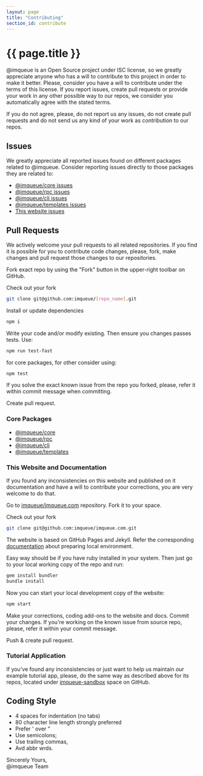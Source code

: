 ```yaml
---
layout: page
title: "Contributing"
section_id: contribute
---
```


<div class="content">
    <div class="special-title centered-text">
        <i class="icon-publish goldenrod-text"></i>
        <h1>{{ page.title }}</h1>
        <p class="shortline"></p>
        <div class="spacing"></div>
    </div>
</div>

@imqueue is an Open Source project under ISC license, so we greatly
appreciate anyone who has a will to contribute to this project in order to
make it better. Please, consider you have a will to contribute under
the terms of this license. If you report issues, create pull
requests or provide your work in any other possible way to our repos,
we consider you automatically agree with the stated terms.

If you do not agree, please, do not report us any issues, do not create
pull requests and do not send us any kind of your work as contribution
to our repos.

## Issues

We greatly appreciate all reported issues found on different
packages related to @imqueue. Consider reporting issues directly to
those packages they are related to:

 - [@imqueue/core issues](https://github.com/imqueue/core/issues)
 - [@imqueue/rpc issues](https://github.com/imqueue/rpc/issues)
 - [@imqueue/cli issues](https://github.com/imqueue/cli/issues)
 - [@imqueue/templates issues](https://github.com/imqueue/templates/issues)
 - [This website issues](https://github.com/imqueue/imqueue.com/issues)

## Pull Requests

We actively welcome your pull requests to all related repositories. If
you find it is possible for you to contribute code changes, please,
fork, make changes and pull request those changes to our repositories.

Fork exact repo by using the "Fork" button in the upper-right toolbar
on GitHub.

Check out your fork
~~~bash
git clone git@github.com:imqueue/[repo_name].git
~~~

Install or update dependencies
~~~bash
npm i
~~~

Write your code and/or modify existing. Then ensure you changes passes
tests. Use:

~~~bash
npm run test-fast
~~~

for core packages, for other consider using:

~~~bash
npm test
~~~

If you solve the exact known issue from the repo you forked, please, refer
it within commit message when committing.

Create pull request.

### Core Packages

 - [@imqueue/core](https://github.com/imqueue/core)
 - [@imqueue/rpc](https://github.com/imqueue/rpc)
 - [@imqueue/cli](https://github.com/imqueue/cli)
 - [@imqueue/templates](https://github.com/imqueue/templates)

### This Website and Documentation

If you found any inconsistencies on this website and published on it
documentation and have a will to contribute your corrections, you are
very welcome to do that.

Go to [imqueue/imqueue.com](https://github.com/imqueue/imqueue.com)
repository. Fork it to your space.

Check out your fork
~~~bash
git clone git@github.com:imqueue/imqueue.com.git
~~~

The website is based on GitHub Pages and Jekyll. Refer the corresponding
[documentation](https://help.github.com/articles/setting-up-your-github-pages-site-locally-with-jekyll/)
about preparing local environment.

Easy way should be if you have ruby installed in your system.
Then just go to your local working copy of the repo and run:
~~~bash
gem install bundler
bundle install
~~~

Now you can start your local development copy of the website:
~~~bash
npm start
~~~

Make your corrections, coding add-ons to the website and docs.
Commit your changes. If you're working on the known issue from source
repo, please, refer it within your commit message.

Push & create pull request.

### Tutorial Application

If you've found any inconsistencies or just want to help us maintain our
example tutorial app, please, do the same way as described above for its
repos, located under [imqueue-sandbox](https://github.com/imqueue-sandbox)
space on GitHub.

## Coding Style

- 4 spaces for indentation (no tabs)
- 80 character line length strongly preferred
- Prefer ' over "
- Use semicolons;
- Use trailing commas,
- Avd abbr wrds.

Sincerely Yours,<br/>
@imqueue Team

